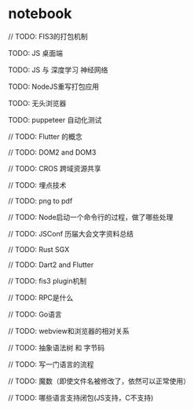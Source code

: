 # notebook


// TODO: FIS3的打包机制

TODO: JS 桌面端

TODO: JS 与 深度学习 神经网络

TODO: NodeJS重写打包应用

TODO: 无头浏览器

TODO: puppeteer 自动化测试


// TODO: Flutter 的概念

// TODO: DOM2 and DOM3

// TODO: CROS 跨域资源共享

// TODO: 埋点技术

// TODO: png to pdf

// TODO: Node启动一个命令行的过程，做了哪些处理

// TODO: JSConf 历届大会文字资料总结

// TODO: Rust SGX

// TODO: Dart2 and Flutter

// TODO: fis3 plugin机制

// TODO: RPC是什么

// TODO: Go语言

// TODO: webview和浏览器的相对关系

// TODO: 抽象语法树 和 字节码 

// TODO: 写一门语言的流程

// TODO: 魔数（即使文件名被修改了，依然可以正常使用）

// TODO: 哪些语言支持闭包(JS支持，C不支持)